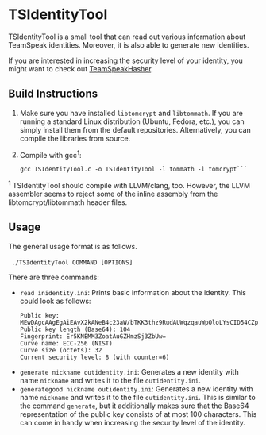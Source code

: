 # TSIdentityTool

TSIdentityTool is a small tool that can read out various information about TeamSpeak identities. Moreover, it is also able to generate new identities.

If you are interested in increasing the security level of your identity, you might want to check out [TeamSpeakHasher](https://github.com/landave/TeamSpeakHasher).

## Build Instructions
1. Make sure you have installed `libtomcrypt` and `libtommath`. If you are running a standard Linux distribution (Ubuntu, Fedora, etc.), you can simply install them from the default repositories. Alternatively, you can compile the libraries from source.
2. Compile with gcc<sup>1</sup>:

   ```
   gcc TSIdentityTool.c -o TSIdentityTool -l tommath -l tomcrypt```
   
<sup>1</sup> TSIdentityTool should compile with LLVM/clang, too. However, the LLVM assembler seems to reject some of the inline assembly from the libtomcrypt/libtommath header files.

   
## Usage
The general usage format is as follows.

​```
./TSIdentityTool COMMAND [OPTIONS]
​```

There are three commands:
* `read inidentity.ini`: Prints basic information about the identity. This could look as follows:
  ```
  Public key: MEwDAgcAAgEgAiEAvX2kANeB4c23aW/bTKK3thz9RudAUWqzqauWpOloLYsCID54CZpzepDZyzxREwf8xNTGyTnaghxQNl+CbS7nb7Kq
  Public key length (Base64): 104
  Fingerprint: Er5KNEMM3ZoatAuGZHmzSj3ZbUw=
  Curve name: ECC-256 (NIST)
  Curve size (octets): 32
  Current security level: 8 (with counter=6)
  ```
* `generate nickname outidentity.ini`: Generates a new identity with name `nickname` and writes it to the file `outidentity.ini`.
* `generategood nickname outidentity.ini`: Generates a new identity with name `nickname` and writes it to the file `outidentity.ini`.
This is similar to the command `generate`, but it additionally makes sure that the Base64 representation of the public key consists of at most 100 characters.
This can come in handy when increasing the security level of the identity.

